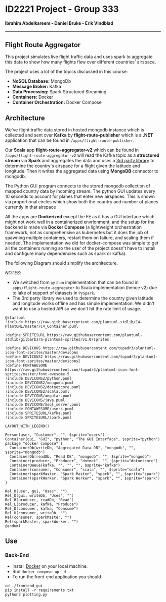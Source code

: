 # ID2221 Project - Group 333
#### Ibrahim Abdelkareem - Daniel Bruke - Erik Vindblad
----------

## Flight Route Aggregator
This project simulates live flight traffic data and uses spark to aggregate this data to show how many flights flew over different countries' airspace.  

The project uses a lot of the topics discussed in this course:
- **NoSQL Database:** MongoDb
- **Message Broker:** Kafka
- **Data Processing:** Spark Structured Streaming
- **Containers:** Docker
- **Container Orchestration:** Docker Compose

## Architecture
We've flight traffic data stored in hosted mongodb instance which is collected and sent over **Kafka** by **flight-route-publisher** which is a **.NET** application that can be found in `/apps/flight-route-publisher`. 

Our **Scala** app **flight-route-aggregator-v2** which can be found in `/apps/flight-route-aggregator-v2` will read the Kafka topic as a **structured stream** via **Spark** and aggregates the data and uses a [3rd party library](https://github.com/AReallyGoodName/OfflineReverseGeocode) to determine the country's airspace for a flight given the latitude and longitude. Then it writes the aggregated data using **MongoDB** connector to mongodb.

The Python GUI program connects to the stored mongodb collection of mapped country data by incoming stream. The python GUI updates every 10 seconds to account for planes that enter new airspaces. This is shown via proportional circles which show both the country and number of planes currently in that airspace

All the apps are **Dockerized** except the FE as it has a GUI interface which might not work well in a containerized envrionment, and the setup for the backend is made via **Docker Compose** (a lightweight orchestration framework, not as comprehensive as kubernetes but it does the job of spawning multiple containers, restart them on failure, and scaling them if needed. The implementation we did for docker-compose was simple to get all the containers running so the user of the project doesn't have to install and configure many dependencies such as spark or kafka).

The following Diagram should simplify the architecture.


*NOTES*: 
- We switched from `python` implementation that can be found in `apps/flight-route-aggregator` to Scala implementation (hence v2) due to lake of support of datasets in `PySpark`.
- The 3rd party library we used to determine the country given latitude and longitude works offline and has simple implementation. We didn't want to use a hosted API so we don't hit the rate limit of usage.

```plantuml
@startuml
!include https://raw.githubusercontent.com/plantuml-stdlib/C4-PlantUML/master/C4_Container.puml

!define SPRITESURL https://raw.githubusercontent.com/plantuml-stdlib/gilbarbara-plantuml-sprites/v1.0/sprites

!define DEVICONS https://raw.githubusercontent.com/tupadr3/plantuml-icon-font-sprites/master/devicons
!define DEVICONS2 https://raw.githubusercontent.com/tupadr3/plantuml-icon-font-sprites/master/devicons2
!define FONTAWESOME https://raw.githubusercontent.com/tupadr3/plantuml-icon-font-sprites/master/font-awesome-5
!include DEVICONS2/python.puml
!include DEVICONS2/mongodb.puml
!include DEVICONS2/dotnetcore.puml
!include DEVICONS2/scala.puml
!include DEVICONS/angular.puml
!include DEVICONS/java.puml
!include DEVICONS/msql_server.puml
!include FONTAWESOME/users.puml
!include SPRITESURL/kafka.puml
!include SPRITESURL/spark.puml

LAYOUT_WITH_LEGEND()

Person(user, "Customer", "", $sprite="users")
Container(gui, "GUI", "python", "The GUI Interface", $sprite="python")
package "docker compose" {
  ContainerDb(writeDb, "Aggregated Data DB", "mongodb", "", $sprite="mongodb")
  ContainerDb(readDb, "Read DB", "mongodb", "", $sprite="mongodb")
  Container(producer, "Producer", "dotnet", "", $sprite="dotnetcore")
  ContainerQueue(kafka, "", "", "", $sprite="kafka")
  Container(consumer, "Consumer", "scala", "", $sprite="scala")
  Container(sparkMaster, "Spark Master", "spark", "", $sprite="spark")
  Container(sparkWorker, "Spark Worker", "spark", "", $sprite="spark")
}

Rel_D(user, gui, "Uses", "")
Rel_D(gui, writeDb, "Uses", "")
Rel_R(producer, readDb, "Read")
Rel_L(producer, kafka, "Produce")
Rel_D(consumer, kafka, "Consume")
Rel_U(consumer, writeDb, "")
Rel(consumer, sparkMaster, "")
Rel(sparkMaster, sparkWorker, "")
@enduml
```
## Use
### Back-End
- Install [Docker](https://docs.docker.com/engine/install/) on your local machine.
- Run `docker-compose up -d`
- To run the front-end application you should 

```shell
cd ./frontend_gui
pip install -r requirements.txt
python3 plotting.py
```

